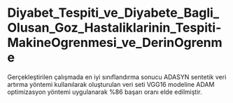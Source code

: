 # Diyabet_Tespiti_ve_Diyabete_Bagli_Olusan_Goz_Hastaliklarinin_Tespiti-MakineOgrenmesi_ve_DerinOgrenme

Gerçekleştirilen çalışmada en iyi sınıflandırma sonucu ADASYN sentetik veri artırma yöntemi kullanılarak oluşturulan veri seti VGG16 modeline ADAM optimizasyon yöntemi uygulanarak %86 başarı oranı elde edilmiştir.
